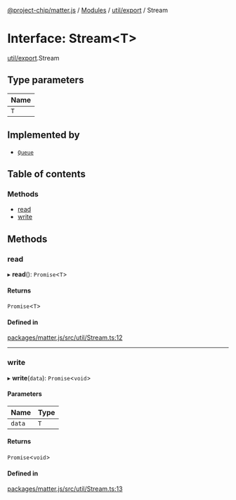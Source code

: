 [@project-chip/matter.js](../README.md) / [Modules](../modules.md) / [util/export](../modules/util_export.md) / Stream

# Interface: Stream\<T\>

[util/export](../modules/util_export.md).Stream

## Type parameters

| Name |
| :------ |
| `T` |

## Implemented by

- [`Queue`](../classes/util_export.Queue.md)

## Table of contents

### Methods

- [read](util_export.Stream.md#read)
- [write](util_export.Stream.md#write)

## Methods

### read

▸ **read**(): `Promise`\<`T`\>

#### Returns

`Promise`\<`T`\>

#### Defined in

[packages/matter.js/src/util/Stream.ts:12](https://github.com/project-chip/matter.js/blob/dfd1dc35/packages/matter.js/src/util/Stream.ts#L12)

___

### write

▸ **write**(`data`): `Promise`\<`void`\>

#### Parameters

| Name | Type |
| :------ | :------ |
| `data` | `T` |

#### Returns

`Promise`\<`void`\>

#### Defined in

[packages/matter.js/src/util/Stream.ts:13](https://github.com/project-chip/matter.js/blob/dfd1dc35/packages/matter.js/src/util/Stream.ts#L13)
